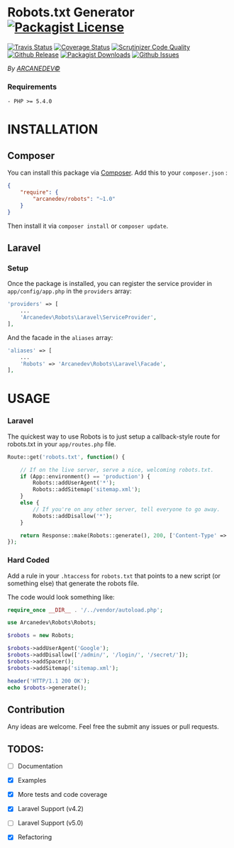 Robots.txt Generator [![Packagist License](http://img.shields.io/packagist/l/arcanedev/robots.svg?style=flat-square)](https://github.com/ARCANEDEV/Robots/blob/master/LICENSE)
==============
[![Travis Status](http://img.shields.io/travis/ARCANEDEV/Robots.svg?style=flat-square)](https://travis-ci.org/ARCANEDEV/Robots)
[![Coverage Status](https://img.shields.io/scrutinizer/coverage/g/ARCANEDEV/Robots.svg?style=flat-square)](https://scrutinizer-ci.com/g/ARCANEDEV/Robots/?branch=master)
[![Scrutinizer Code Quality](https://img.shields.io/scrutinizer/g/ARCANEDEV/Robots.svg?style=flat-square)](https://scrutinizer-ci.com/g/ARCANEDEV/Robots/?branch=master)
[![Github Release](http://img.shields.io/github/release/ARCANEDEV/Robots.svg?style=flat-square)](https://github.com/ARCANEDEV/Robots/releases)
[![Packagist Downloads](https://img.shields.io/packagist/dt/arcanedev/robots.svg?style=flat-square)](https://packagist.org/packages/arcanedev/robots)
[![Github Issues](http://img.shields.io/github/issues/ARCANEDEV/Robots.svg?style=flat-square)](https://github.com/ARCANEDEV/Robots/issues)

*By [ARCANEDEV&copy;](http://www.arcanedev.net/)*

### Requirements
    
    - PHP >= 5.4.0

# INSTALLATION

## Composer
You can install this package via [Composer](http://getcomposer.org/). Add this to your `composer.json` :

```json
{
    "require": {
        "arcanedev/robots": "~1.0"
    }
}
```    

Then install it via `composer install` or `composer update`.

## Laravel

### Setup
Once the package is installed, you can register the service provider in `app/config/app.php` in the `providers` array:

```php
'providers' => [
    ...
    'Arcanedev\Robots\Laravel\ServiceProvider',
],
```

And the facade in the `aliases` array:

```php
'aliases' => [
    ...
    'Robots' => 'Arcanedev\Robots\Laravel\Facade',
],
```

# USAGE

### Laravel

The quickest way to use Robots is to just setup a callback-style route for robots.txt in your `app/routes.php` file.

```php
Route::get('robots.txt', function() {

    // If on the live server, serve a nice, welcoming robots.txt.
    if (App::environment() == 'production') {
        Robots::addUserAgent('*');
        Robots::addSitemap('sitemap.xml');
    } 
    else {
        // If you're on any other server, tell everyone to go away.
        Robots::addDisallow('*');
    }

    return Response::make(Robots::generate(), 200, ['Content-Type' => 'text/plain']);
});
```

### Hard Coded

Add a rule in your `.htaccess` for `robots.txt` that points to a new script (or something else) that generate the robots file.

The code would look something like:

```php
require_once __DIR__ . '/../vendor/autoload.php';

use Arcanedev\Robots\Robots;

$robots = new Robots;

$robots->addUserAgent('Google');
$robots->addDisallow(['/admin/', '/login/', '/secret/']);
$robots->addSpacer();
$robots->addSitemap('sitemap.xml');

header('HTTP/1.1 200 OK');
echo $robots->generate();
```

## Contribution

Any ideas are welcome. Feel free the submit any issues or pull requests.

## TODOS:

  - [ ] Documentation
  - [x] Examples
  - [x] More tests and code coverage
  - [x] Laravel Support (v4.2)
  - [ ] Laravel Support (v5.0)
  - [x] Refactoring
  